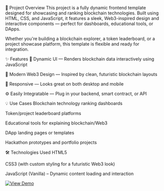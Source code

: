 📍 Project Overview
This project is a fully dynamic frontend template designed for showcasing and ranking blockchain technologies. Built using HTML, CSS, and JavaScript, it features a sleek, Web3-inspired design and interactive components — perfect for dashboards, educational tools, or DApps.

Whether you're building a blockchain explorer, a token leaderboard, or a project showcase platform, this template is flexible and ready for integration.

✨ Features
🔄 Dynamic UI — Renders blockchain data interactively using JavaScript

🎨 Modern Web3 Design — Inspired by clean, futuristic blockchain layouts

📱 Responsive — Looks great on both desktop and mobile

⚙️ Easily Integratable — Plug in your backend, smart contract, or API

💡 Use Cases
Blockchain technology ranking dashboards

Token/project leaderboard platforms

Educational tools for explaining blockchain/Web3

DApp landing pages or templates

Hackathon prototypes and portfolio projects

🛠️ Technologies Used
HTML5

CSS3 (with custom styling for a futuristic Web3 look)

JavaScript (Vanilla) – Dynamic content loading and interaction

[![View Demo](https://img.shields.io/badge/View-Demo-blue?style=for-the-badge)](https://farahhammamii.github.io/web3Template/)

